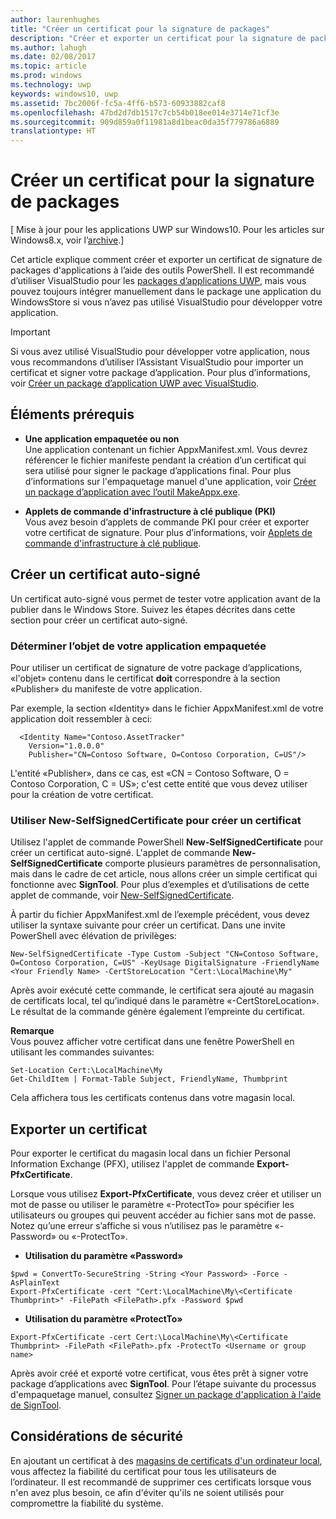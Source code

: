 ```yaml
---
author: laurenhughes
title: "Créer un certificat pour la signature de packages"
description: "Créer et exporter un certificat pour la signature de packages d&quot;applications à l&quot;aide d&quot;outilsPowerShell."
ms.author: lahugh
ms.date: 02/08/2017
ms.topic: article
ms.prod: windows
ms.technology: uwp
keywords: windows10, uwp
ms.assetid: 7bc2006f-fc5a-4ff6-b573-60933882caf8
ms.openlocfilehash: 47bd2d7db1517c7cb54b018ee014e3714e71cf3e
ms.sourcegitcommit: 909d859a0f11981a8d1beac0da35f779786a6889
translationtype: HT
---
```

# <a name="create-a-certificate-for-package-signing"></a>Créer un certificat pour la signature de packages

\[ Mise à jour pour les applications UWP sur Windows10. Pour les articles sur Windows8.x, voir l’[archive](http://go.microsoft.com/fwlink/p/?linkid=619132).\]

Cet article explique comment créer et exporter un certificat de signature de packages d'applications à l’aide des outils PowerShell. Il est recommandé d’utiliser VisualStudio pour les [packages d’applications UWP](https://msdn.microsoft.com/windows/uwp/packaging/packaging-uwp-apps), mais vous pouvez toujours intégrer manuellement dans le package une application du WindowsStore si vous n’avez pas utilisé VisualStudio pour développer votre application.

> [!IMPORTANT] 
> Si vous avez utilisé VisualStudio pour développer votre application, nous vous recommandons d’utiliser l’Assistant VisualStudio pour importer un certificat et signer votre package d’application. Pour plus d’informations, voir [Créer un package d’application UWP avec VisualStudio](https://msdn.microsoft.com/windows/uwp/packaging/packaging-uwp-apps).

## <a name="prerequisites"></a>Éléments prérequis

- **Une application empaquetée ou non**  
Une application contenant un fichier AppxManifest.xml. Vous devrez référencer le fichier manifeste pendant la création d’un certificat qui sera utilisé pour signer le package d’applications final. Pour plus d’informations sur l'empaquetage manuel d'une application, voir [Créer un package d’application avec l’outil MakeAppx.exe](https://msdn.microsoft.com/windows/uwp/packaging/create-app-package-with-makeappx-tool).

- **Applets de commande d'infrastructure à clé publique (PKI)**  
Vous avez besoin d’applets de commande PKI pour créer et exporter votre certificat de signature. Pour plus d’informations, voir [Applets de commande d'infrastructure à clé publique](https://technet.microsoft.com/library/hh848636.aspx).

## <a name="create-a-self-signed-certificate"></a>Créer un certificat auto-signé

Un certificat auto-signé vous permet de tester votre application avant de la publier dans le Windows Store. Suivez les étapes décrites dans cette section pour créer un certificat auto-signé.

### <a name="determine-the-subject-of-your-packaged-app"></a>Déterminer l’objet de votre application empaquetée  

Pour utiliser un certificat de signature de votre package d’applications, «l'objet» contenu dans le certificat **doit** correspondre à la section «Publisher» du manifeste de votre application.

Par exemple, la section «Identity» dans le fichier AppxManifest.xml de votre application doit ressembler à ceci:
```
  <Identity Name="Contoso.AssetTracker" 
    Version="1.0.0.0" 
    Publisher="CN=Contoso Software, O=Contoso Corporation, C=US"/>
```

L'entité «Publisher», dans ce cas, est «CN = Contoso Software, O = Contoso Corporation, C = US»; c'est cette entité que vous devez utiliser pour la création de votre certificat. 

### <a name="use-new-selfsignedcertificate-to-create-a-certificate"></a>Utiliser **New-SelfSignedCertificate** pour créer un certificat
Utilisez l'applet de commande PowerShell **New-SelfSignedCertificate** pour créer un certificat auto-signé. L'applet de commande **New-SelfSignedCertificate** comporte plusieurs paramètres de personnalisation, mais dans le cadre de cet article, nous allons créer un simple certificat qui fonctionne avec **SignTool**. Pour plus d’exemples et d’utilisations de cette applet de commande, voir [New-SelfSignedCertificate](https://technet.microsoft.com/library/hh848633.aspx).

À partir du fichier AppxManifest.xml de l’exemple précédent, vous devez utiliser la syntaxe suivante pour créer un certificat. Dans une invite PowerShell avec élévation de privilèges:
```
New-SelfSignedCertificate -Type Custom -Subject "CN=Contoso Software, O=Contoso Corporation, C=US" -KeyUsage DigitalSignature -FriendlyName <Your Friendly Name> -CertStoreLocation "Cert:\LocalMachine\My"
```

Après avoir exécuté cette commande, le certificat sera ajouté au magasin de certificats local, tel qu’indiqué dans le paramètre «-CertStoreLocation». Le résultat de la commande génère également l’empreinte du certificat.  

**Remarque**  
Vous pouvez afficher votre certificat dans une fenêtre PowerShell en utilisant les commandes suivantes:
```
Set-Location Cert:\LocalMachine\My
Get-ChildItem | Format-Table Subject, FriendlyName, Thumbprint
```
Cela affichera tous les certificats contenus dans votre magasin local.

## <a name="export-a-certificate"></a>Exporter un certificat 

Pour exporter le certificat du magasin local dans un fichier Personal Information Exchange (PFX), utilisez l'applet de commande **Export-PfxCertificate**.

Lorsque vous utilisez **Export-PfxCertificate**, vous devez créer et utiliser un mot de passe ou utiliser le paramètre «-ProtectTo» pour spécifier les utilisateurs ou groupes qui peuvent accéder au fichier sans mot de passe. Notez qu’une erreur s’affiche si vous n’utilisez pas le paramètre «-Password» ou «-ProtectTo».

- **Utilisation du paramètre «Password»**
```
$pwd = ConvertTo-SecureString -String <Your Password> -Force -AsPlainText 
Export-PfxCertificate -cert "Cert:\LocalMachine\My\<Certificate Thumbprint>" -FilePath <FilePath>.pfx -Password $pwd
```

- **Utilisation du paramètre «ProtectTo»**
```
Export-PfxCertificate -cert Cert:\LocalMachine\My\<Certificate Thumbprint> -FilePath <FilePath>.pfx -ProtectTo <Username or group name>
```

Après avoir créé et exporté votre certificat, vous êtes prêt à signer votre package d’applications avec **SignTool**. Pour l’étape suivante du processus d'empaquetage manuel, consultez [Signer un package d'application à l'aide de SignTool](https://msdn.microsoft.com/windows/uwp/packaging/sign-app-package-using-signtool).

## <a name="security-considerations"></a>Considérations de sécurité 
En ajoutant un certificat à des [magasins de certificats d'un ordinateur local](https://msdn.microsoft.com/windows/hardware/drivers/install/local-machine-and-current-user-certificate-stores), vous affectez la fiabilité du certificat pour tous les utilisateurs de l’ordinateur. Il est recommandé de supprimer ces certificats lorsque vous n'en avez plus besoin, ce afin d'éviter qu'ils ne soient utilisés pour compromettre la fiabilité du système.